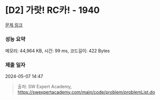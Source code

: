 # [D2] 가랏! RC카! - 1940 

[문제 링크](https://swexpertacademy.com/main/code/problem/problemDetail.do?contestProbId=AV5PjMgaALgDFAUq) 

### 성능 요약

메모리: 44,964 KB, 시간: 99 ms, 코드길이: 422 Bytes

### 제출 일자

2024-05-07 14:47



> 출처: SW Expert Academy, https://swexpertacademy.com/main/code/problem/problemList.do